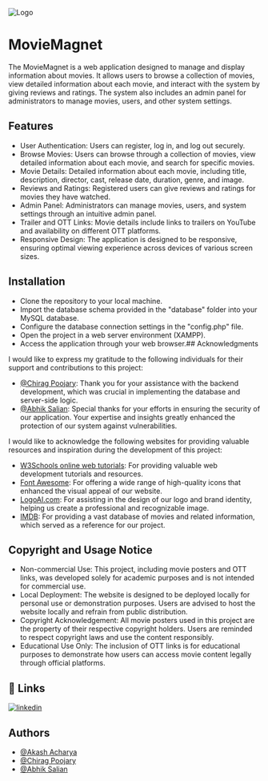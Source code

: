 
![Logo](https://github.com/AkashAcharya03/Movie-Magnet/blob/master/MovieMagnet%20Logo.png?raw=true)


# MovieMagnet

The MovieMagnet is a web application designed to manage and display information about movies. It allows users to browse a collection of movies, view detailed information about each movie, and interact with the system by giving reviews and ratings. The system also includes an admin panel for administrators to manage movies, users, and other system settings.


## Features

- User Authentication: Users can register, log in, and log out securely.
- Browse Movies: Users can browse through a collection of movies, view detailed information about each movie, and search for specific movies.
- Movie Details: Detailed information about each movie, including title, description, director, cast, release date, duration, genre, and image.
- Reviews and Ratings: Registered users can give reviews and ratings for movies they have watched.
- Admin Panel: Administrators can manage movies, users, and system settings through an intuitive admin panel.
- Trailer and OTT Links: Movie details include links to trailers on YouTube and availability on different OTT platforms.
- Responsive Design: The application is designed to be responsive, ensuring optimal viewing experience across devices of various screen sizes.
## Installation

- Clone the repository to your local machine.
- Import the database schema provided in the "database" folder into your MySQL database.
- Configure the database connection settings in the "config.php" file.
- Open the project in a web server environment (XAMPP).
- Access the application through your web browser.## Acknowledgments

I would like to express my gratitude to the following individuals for their support and contributions to this project:

- [@Chirag Poojary](https://github.com/chiragpoojari8): Thank you for your assistance with the backend development, which was crucial in implementing the database and server-side logic.
- [@Abhik Salian](https://github.com/AbhikSalian): Special thanks for your efforts in ensuring the security of our application. Your expertise and insights greatly enhanced the protection of our system against vulnerabilities.

I would like to acknowledge the following websites for providing valuable resources and inspiration during the development of this project:

- [W3Schools online web tutorials](https://www.w3schools.com/): For providing valuable web development tutorials and resources.
- [Font Awesome](https://fontawesome.com/icons): For offering a wide range of high-quality icons that enhanced the visual appeal of our website.
- [LogoAI.com](https://www.logoai.com/): For assisting in the design of our logo and brand identity, helping us create a professional and recognizable image.
- [IMDB](https://www.imdb.com/): For providing a vast database of movies and related information, which served as a reference for our project.
## Copyright and Usage Notice

- Non-commercial Use: This project, including movie posters and OTT links, was developed solely for academic purposes and is not intended for commercial use.
- Local Deployment: The website is designed to be deployed locally for personal use or demonstration purposes. Users are advised to host the website locally and refrain from public distribution.
- Copyright Acknowledgement: All movie posters used in this project are the property of their respective copyright holders. Users are reminded to respect copyright laws and use the content responsibly.
- Educational Use Only: The inclusion of OTT links is for educational purposes to demonstrate how users can access movie content legally through official platforms.
## 🔗 Links

[![linkedin](https://img.shields.io/badge/linkedin-0A66C2?style=for-the-badge&logo=linkedin&logoColor=white)](https://www.linkedin.com/in/akashacharya03/)


## Authors

- [@Akash Acharya](https://github.com/AkashAcharya03)
- [@Chirag Poojary](https://github.com/chiragpoojari8)
- [@Abhik Salian](https://github.com/AbhikSalian)

